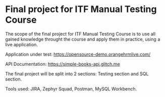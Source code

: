 # Final project for ITF Manual Testing Course

The scope of the final project for ITF Manual Testing Course is to use all gained knowledge throught the course and apply them in practice, using a live application.

Application under test: https://opensource-demo.orangehrmlive.com/

API Documentation: https://simple-books-api.glitch.me

The final project will be split into 2 sections: Testing section and SQL section.

Tools used: JIRA, Zephyr Squad, Postman, MySQL Workbench.
